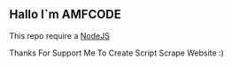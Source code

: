 ## Hallo I`m AMFCODE

This repo require a [NodeJS](https://nodejs.org/)

Thanks For Support Me To Create Script Scrape Website :)
